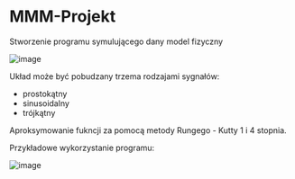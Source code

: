 # MMM-Projekt
Stworzenie programu symulującego dany model fizyczny

![image](https://github.com/aFuks/MMM-Projekt/assets/96986297/8d4725ef-7bf8-4aa3-830d-9fd55ea08774)

Układ może być pobudzany trzema rodzajami sygnałów:
- prostokątny
- sinusoidalny
- trójkątny

Aproksymowanie fukncji za pomocą metody Rungego - Kutty 1 i 4 stopnia.

Przykładowe wykorzystanie programu:

![image](https://github.com/aFuks/MMM-Projekt/assets/96986297/914bf625-e1d5-4185-a75b-c2b79905d72b)
